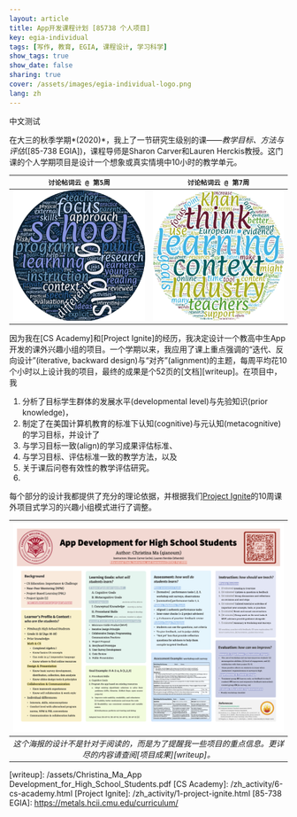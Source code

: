 ```yaml
---
layout: article
title: App开发课程计划 [85738 个人项目]
key: egia-individual
tags: [写作, 教育, EGIA, 课程设计, 学习科学]
show_tags: true
show_date: false
sharing: true
cover: /assets/images/egia-individual-logo.png
lang: zh
---
```


中文测试

在大三的秋季学期*(2020)*，我上了一节研究生级别的课——*教学目标、方法与评估*([85-738 EGIA])，课程导师是Sharon Carver和Lauren Herckis教授。这门课的个人学期项目是设计一个想象或真实情境中10小时的教学单元。

<!--more-->

| `讨论帖词云 @ 第5周` | `讨论帖词云 @ 第7周` |
| -- | -- |
|![](/assets/images/egia-w5.png)|![](/assets/images/egia-w7.png)|

因为我在[CS Academy]和[Project Ignite]的经历，我决定设计一个教高中生App开发的课外兴趣小组的项目。一个学期以来，我应用了课上重点强调的“迭代、反向设计”(iterative, backward design)与“对齐”(alignment)的主题，每周平均花10个小时以上设计我的项目，最终的成果是个52页的[文档][writeup]。在项目中，我

1. 分析了目标学生群体的发展水平(developmental level)与先验知识(prior knowledge)，
2. 制定了在美国计算机教育的标准下认知(cognitive)与元认知(metacognitive)的学习目标，并设计了
3. 与学习目标一致(align)的学习成果评估标准、
4. 与学习目标、评估标准一致的教学方法，以及
5. 关于课后问卷有效性的教学评估研究。
6. 
每个部分的设计我都提供了充分的理论依据，并根据我们[Project Ignite][PI]的10周课外项目式学习的兴趣小组模式进行了调整。

|![](/assets/images/egia-poster.png)|
|:--:| 
| *这个海报的设计不是针对于阅读的，而是为了提醒我一些项目的重点信息。更详尽的内容请查阅[项目成果][writeup]。* |

[PI]: https://projectignitecmu.org/
[writeup]: /assets/Christina_Ma_App Development_for_High_School_Students.pdf
[CS Academy]: /zh_activity/6-cs-academy.html
[Project Ignite]: /zh_activity/1-project-ignite.html
[85-738 EGIA]: https://metals.hcii.cmu.edu/curriculum/
